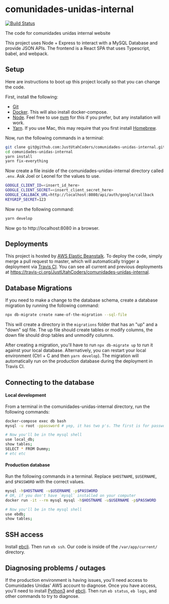 # comunidades-unidas-internal
[![Build Status](https://travis-ci.org/JustUtahCoders/comunidades-unidas-internal.svg?branch=master)](https://travis-ci.org/JustUtahCoders/comunidades-unidas-internal)

The code for comunidades unidas internal website

This project uses Node + Express to interact with a MySQL Database and provide JSON APIs. The frontend is a React SPA that uses Typescript, babel, and webpack.

## Setup
Here are instructions to boot up this project locally so that you can change the code.

First, install the following:
- [Git](https://git-scm.com/book/en/v2/Getting-Started-Installing-Git)
- [Docker](https://www.docker.com/get-started). This will also install docker-compose.
- [Node](https://nodejs.org/en/download/). Feel free to use [nvm](https://github.com/creationix/nvm) for this if you prefer, but any installation will work.
- [Yarn](https://yarnpkg.com/lang/en/docs/install/#mac-stable). If you use Mac, this may require that you first install
  [Homebrew](https://brew.sh/).

Now, run the following commands in a terminal:
```sh
git clone git@github.com:JustUtahCoders/comunidades-unidas-internal.git
cd comunidades-unidas-internal
yarn install
yarn fix-everything
```

Now create a file inside of the comunidades-unidas-internal directory called `.env`. Ask Joel or Leonel for the values to use.
```sh
GOOGLE_CLIENT_ID=<insert_id_here>
GOOGLE_CLIENT_SECRET=<insert_client_secret_here>
GOOGLE_CALLBACK_URL=http://localhost:8080/api/auth/google/callback
KEYGRIP_SECRET=123
```

Now run the following command:

```sh
yarn develop
```

Now go to http://localhost:8080 in a browser.

## Deployments
This project is hosted by [AWS Elastic Beanstalk](https://aws.amazon.com/elasticbeanstalk/). To deploy the code,
simply merge a pull request to master, which will automatically trigger a deployment via [Travis CI](https://travis-ci.org/).
You can see all current and previous deployments at https://travis-ci.org/JustUtahCoders/comunidades-unidas-internal.

## Database Migrations
If you need to make a change to the database schema, create a database migration by running the following command:
```sh
npx db-migrate create name-of-the-migration --sql-file
```

This will create a directory in the `migrations` folder that has an "up" and a "down" sql file. The up file should create tables or modify columns,
the down file should drop tables and unmodify columns.

After creating a migration, you'll have to run `npx db-migrate up` to run it against your local database. Alternatively, you can restart your local
environment (Ctrl + C and then `yarn develop`). The migration will automatically run on the production database during the deployment in Travis CI. 

## Connecting to the database
#### Local development
From a terminal in the comunidades-unidas-internal directory, run the following commands:
```sh
docker-compose exec db bash
mysql -u root -ppassword # yep, it has two p's. The first is for password, the second is for the word password which is the password

# Now you'll be in the mysql shell
use local_db;
show tables;
SELECT * FROM Dummy;
# etc etc
```

#### Production database
Run the following commands in a terminal. Replace `$HOSTNAME`, `$USERNAME`, and `$PASSWORD` with the correct values.
```sh
mysql -h$HOSTNAME -u$USERNAME -p$PASSWORD
# OR, if you don't have `mysql` installed on your computer
docker run -it --rm mysql mysql -h$HOSTNAME -u$USERNAME -p$PASSWORD

# Now you'll be in the mysql shell
use ebdb;
show tables;
```

## SSH access
Install [ebcli](https://docs.aws.amazon.com/elasticbeanstalk/latest/dg/eb-cli3-install.html). Then run `eb ssh`. Our code is
inside of the `/var/app/current/` directory.

## Diagnosing problems / outages
If the production environment is having issues, you'll need access to Comunidades Unidas' AWS account to diagnose. Once you have access,
you'll need to install [Python3](https://docs.aws.amazon.com/elasticbeanstalk/latest/dg/eb-cli3-install.html) and
[ebcli](https://docs.aws.amazon.com/elasticbeanstalk/latest/dg/eb-cli3-install.html). Then run `eb status`, `eb logs`, and other commands
to try to diagnose.